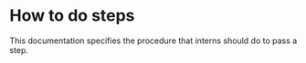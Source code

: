 # How to do steps

This documentation specifies the procedure that interns should do to pass a step.